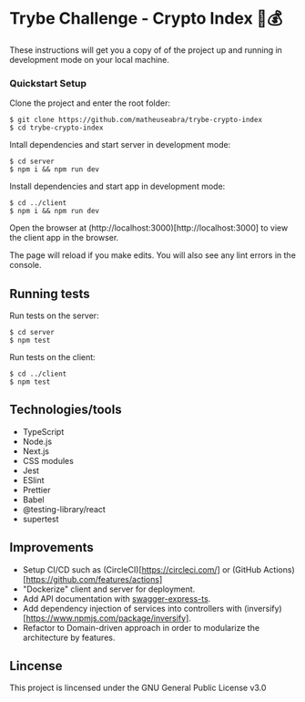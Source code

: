 # Trybe Challenge - Crypto Index 💱💰️

These instructions will get you a copy of of the project up and running in development mode on your local machine.

### Quickstart Setup 

Clone the project and enter the root folder:

```
$ git clone https://github.com/matheuseabra/trybe-crypto-index
$ cd trybe-crypto-index
```

Intall dependencies and start server in development mode:

```
$ cd server
$ npm i && npm run dev
```

Install dependencies and start app in development mode:
```
$ cd ../client
$ npm i && npm run dev
```

Open the browser at (http://localhost:3000)[http://localhost:3000] to view the client app in the browser.

The page will reload if you make edits. You will also see any lint errors in the console.

## Running tests 

Run tests on the server:

```
$ cd server
$ npm test
```

Run tests on the client:

```
$ cd ../client
$ npm test
```

## Technologies/tools

- TypeScript
- Node.js
- Next.js
- CSS modules
- Jest
- ESlint
- Prettier
- Babel
- @testing-library/react
- supertest

## Improvements
  - Setup CI/CD such as (CircleCI)[https://circleci.com/] or (GitHub Actions)[https://github.com/features/actions]
  - "Dockerize" client and server for deployment.
  - Add API documentation with [swagger-express-ts](https://github.com/olivierlsc/swagger-express-ts).
  - Add dependency injection of services into controllers with (inversify)[https://www.npmjs.com/package/inversify].
  - Refactor to Domain-driven approach in order to modularize the architecture by features.


## Lincense

This project is lincensed under the GNU General Public License v3.0

